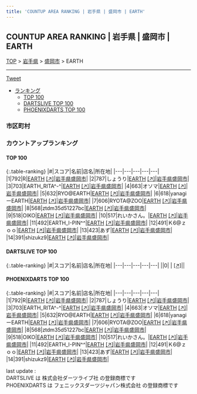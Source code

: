 ```yaml
---
title: 'COUNTUP AREA RANKING | 岩手県 | 盛岡市 | EARTH'
---
```

## COUNTUP AREA RANKING | 岩手県 | 盛岡市 | EARTH

[TOP](/darts/rank/) > [岩手県](/darts/rank/岩手県/) > [盛岡市](/darts/rank/岩手県/盛岡市/) > EARTH

___

<a href="https://twitter.com/share?ref_src=twsrc%5Etfw" data-text="COUNTUP AREA RANKING | 岩手県盛岡市EARTH" class="twitter-share-button" data-hashtags="DARTSLIVE,PHOENIXDARTS,darts,ダーツ" data-show-count="false">Tweet</a>

* [ランキング](#カウントアップランキング)
    * [TOP 100](#top-100)
    * [DARTSLIVE TOP 100](#dartslive-top-100)
    * [PHOENIXDARTS TOP 100](#phoenixdarts-top-100)

### 市区町村

<ul>

</ul>

### カウントアップランキング

#### TOP 100



{:.table-ranking}
|#|スコア|名前|店名|所在地|
|---|---|---|---|---|
|1|792|<span class="rank-name-pd">R</span>|<a href="/darts/rank/shops/84935.html">EARTH</a> <a href="https://vs.phoenixdarts.com/jp/shop/shopDetailInfo/s_84935?s_seq=84935">[↗]</a>|<a href="/darts/rank/岩手県/盛岡市">岩手県盛岡市</a>|
|2|787|<span class="rank-name-pd">しょうり</span>|<a href="/darts/rank/shops/84935.html">EARTH</a> <a href="https://vs.phoenixdarts.com/jp/shop/shopDetailInfo/s_84935?s_seq=84935">[↗]</a>|<a href="/darts/rank/岩手県/盛岡市">岩手県盛岡市</a>|
|3|703|<span class="rank-name-pd">EARTH_RITA^-^</span>|<a href="/darts/rank/shops/84935.html">EARTH</a> <a href="https://vs.phoenixdarts.com/jp/shop/shopDetailInfo/s_84935?s_seq=84935">[↗]</a>|<a href="/darts/rank/岩手県/盛岡市">岩手県盛岡市</a>|
|4|663|<span class="rank-name-pd">オソマ</span>|<a href="/darts/rank/shops/84935.html">EARTH</a> <a href="https://vs.phoenixdarts.com/jp/shop/shopDetailInfo/s_84935?s_seq=84935">[↗]</a>|<a href="/darts/rank/岩手県/盛岡市">岩手県盛岡市</a>|
|5|632|<span class="rank-name-pd">RYO@EARTH</span>|<a href="/darts/rank/shops/84935.html">EARTH</a> <a href="https://vs.phoenixdarts.com/jp/shop/shopDetailInfo/s_84935?s_seq=84935">[↗]</a>|<a href="/darts/rank/岩手県/盛岡市">岩手県盛岡市</a>|
|6|618|<span class="rank-name-pd">yanagiーEARTH</span>|<a href="/darts/rank/shops/84935.html">EARTH</a> <a href="https://vs.phoenixdarts.com/jp/shop/shopDetailInfo/s_84935?s_seq=84935">[↗]</a>|<a href="/darts/rank/岩手県/盛岡市">岩手県盛岡市</a>|
|7|606|<span class="rank-name-pd">RYOTA@ZOO</span>|<a href="/darts/rank/shops/84935.html">EARTH</a> <a href="https://vs.phoenixdarts.com/jp/shop/shopDetailInfo/s_84935?s_seq=84935">[↗]</a>|<a href="/darts/rank/岩手県/盛岡市">岩手県盛岡市</a>|
|8|568|<span class="rank-name-pd">ztdm35d51227bc</span>|<a href="/darts/rank/shops/84935.html">EARTH</a> <a href="https://vs.phoenixdarts.com/jp/shop/shopDetailInfo/s_84935?s_seq=84935">[↗]</a>|<a href="/darts/rank/岩手県/盛岡市">岩手県盛岡市</a>|
|9|518|<span class="rank-name-pd">OIKO</span>|<a href="/darts/rank/shops/84935.html">EARTH</a> <a href="https://vs.phoenixdarts.com/jp/shop/shopDetailInfo/s_84935?s_seq=84935">[↗]</a>|<a href="/darts/rank/岩手県/盛岡市">岩手県盛岡市</a>|
|10|517|<span class="rank-name-pd">れいかさん。</span>|<a href="/darts/rank/shops/84935.html">EARTH</a> <a href="https://vs.phoenixdarts.com/jp/shop/shopDetailInfo/s_84935?s_seq=84935">[↗]</a>|<a href="/darts/rank/岩手県/盛岡市">岩手県盛岡市</a>|
|11|492|<span class="rank-name-pd">EARTH_I-PIN^^</span>|<a href="/darts/rank/shops/84935.html">EARTH</a> <a href="https://vs.phoenixdarts.com/jp/shop/shopDetailInfo/s_84935?s_seq=84935">[↗]</a>|<a href="/darts/rank/岩手県/盛岡市">岩手県盛岡市</a>|
|12|491|<span class="rank-name-pd">Ｋ6@ｚｏｏ</span>|<a href="/darts/rank/shops/84935.html">EARTH</a> <a href="https://vs.phoenixdarts.com/jp/shop/shopDetailInfo/s_84935?s_seq=84935">[↗]</a>|<a href="/darts/rank/岩手県/盛岡市">岩手県盛岡市</a>|
|13|423|<span class="rank-name-pd">あず</span>|<a href="/darts/rank/shops/84935.html">EARTH</a> <a href="https://vs.phoenixdarts.com/jp/shop/shopDetailInfo/s_84935?s_seq=84935">[↗]</a>|<a href="/darts/rank/岩手県/盛岡市">岩手県盛岡市</a>|
|14|391|<span class="rank-name-pd">shizukz9</span>|<a href="/darts/rank/shops/84935.html">EARTH</a> <a href="https://vs.phoenixdarts.com/jp/shop/shopDetailInfo/s_84935?s_seq=84935">[↗]</a>|<a href="/darts/rank/岩手県/盛岡市">岩手県盛岡市</a>|


#### DARTSLIVE TOP 100



{:.table-ranking}
|#|スコア|名前|店名|所在地|
|---|---|---|---|---|
||0|<span class="rank-name-dl"> </span>|<a href="/darts/rank/shops/.html"></a> <a href="">[↗]</a>|<a href="/darts/rank//"></a>|


#### PHOENIXDARTS TOP 100



{:.table-ranking}
|#|スコア|名前|店名|所在地|
|---|---|---|---|---|
|1|792|<span class="rank-name-pd">R</span>|<a href="/darts/rank/shops/84935.html">EARTH</a> <a href="https://vs.phoenixdarts.com/jp/shop/shopDetailInfo/s_84935?s_seq=84935">[↗]</a>|<a href="/darts/rank/岩手県/盛岡市">岩手県盛岡市</a>|
|2|787|<span class="rank-name-pd">しょうり</span>|<a href="/darts/rank/shops/84935.html">EARTH</a> <a href="https://vs.phoenixdarts.com/jp/shop/shopDetailInfo/s_84935?s_seq=84935">[↗]</a>|<a href="/darts/rank/岩手県/盛岡市">岩手県盛岡市</a>|
|3|703|<span class="rank-name-pd">EARTH_RITA^-^</span>|<a href="/darts/rank/shops/84935.html">EARTH</a> <a href="https://vs.phoenixdarts.com/jp/shop/shopDetailInfo/s_84935?s_seq=84935">[↗]</a>|<a href="/darts/rank/岩手県/盛岡市">岩手県盛岡市</a>|
|4|663|<span class="rank-name-pd">オソマ</span>|<a href="/darts/rank/shops/84935.html">EARTH</a> <a href="https://vs.phoenixdarts.com/jp/shop/shopDetailInfo/s_84935?s_seq=84935">[↗]</a>|<a href="/darts/rank/岩手県/盛岡市">岩手県盛岡市</a>|
|5|632|<span class="rank-name-pd">RYO@EARTH</span>|<a href="/darts/rank/shops/84935.html">EARTH</a> <a href="https://vs.phoenixdarts.com/jp/shop/shopDetailInfo/s_84935?s_seq=84935">[↗]</a>|<a href="/darts/rank/岩手県/盛岡市">岩手県盛岡市</a>|
|6|618|<span class="rank-name-pd">yanagiーEARTH</span>|<a href="/darts/rank/shops/84935.html">EARTH</a> <a href="https://vs.phoenixdarts.com/jp/shop/shopDetailInfo/s_84935?s_seq=84935">[↗]</a>|<a href="/darts/rank/岩手県/盛岡市">岩手県盛岡市</a>|
|7|606|<span class="rank-name-pd">RYOTA@ZOO</span>|<a href="/darts/rank/shops/84935.html">EARTH</a> <a href="https://vs.phoenixdarts.com/jp/shop/shopDetailInfo/s_84935?s_seq=84935">[↗]</a>|<a href="/darts/rank/岩手県/盛岡市">岩手県盛岡市</a>|
|8|568|<span class="rank-name-pd">ztdm35d51227bc</span>|<a href="/darts/rank/shops/84935.html">EARTH</a> <a href="https://vs.phoenixdarts.com/jp/shop/shopDetailInfo/s_84935?s_seq=84935">[↗]</a>|<a href="/darts/rank/岩手県/盛岡市">岩手県盛岡市</a>|
|9|518|<span class="rank-name-pd">OIKO</span>|<a href="/darts/rank/shops/84935.html">EARTH</a> <a href="https://vs.phoenixdarts.com/jp/shop/shopDetailInfo/s_84935?s_seq=84935">[↗]</a>|<a href="/darts/rank/岩手県/盛岡市">岩手県盛岡市</a>|
|10|517|<span class="rank-name-pd">れいかさん。</span>|<a href="/darts/rank/shops/84935.html">EARTH</a> <a href="https://vs.phoenixdarts.com/jp/shop/shopDetailInfo/s_84935?s_seq=84935">[↗]</a>|<a href="/darts/rank/岩手県/盛岡市">岩手県盛岡市</a>|
|11|492|<span class="rank-name-pd">EARTH_I-PIN^^</span>|<a href="/darts/rank/shops/84935.html">EARTH</a> <a href="https://vs.phoenixdarts.com/jp/shop/shopDetailInfo/s_84935?s_seq=84935">[↗]</a>|<a href="/darts/rank/岩手県/盛岡市">岩手県盛岡市</a>|
|12|491|<span class="rank-name-pd">Ｋ6@ｚｏｏ</span>|<a href="/darts/rank/shops/84935.html">EARTH</a> <a href="https://vs.phoenixdarts.com/jp/shop/shopDetailInfo/s_84935?s_seq=84935">[↗]</a>|<a href="/darts/rank/岩手県/盛岡市">岩手県盛岡市</a>|
|13|423|<span class="rank-name-pd">あず</span>|<a href="/darts/rank/shops/84935.html">EARTH</a> <a href="https://vs.phoenixdarts.com/jp/shop/shopDetailInfo/s_84935?s_seq=84935">[↗]</a>|<a href="/darts/rank/岩手県/盛岡市">岩手県盛岡市</a>|
|14|391|<span class="rank-name-pd">shizukz9</span>|<a href="/darts/rank/shops/84935.html">EARTH</a> <a href="https://vs.phoenixdarts.com/jp/shop/shopDetailInfo/s_84935?s_seq=84935">[↗]</a>|<a href="/darts/rank/岩手県/盛岡市">岩手県盛岡市</a>|


<div class="footer border-top border-gray-light mt-5 pt-3 text-right text-gray">
    last update : <span style="font-weight: italic" id="foot_last_modified"></span><br />
    DARTSLIVE は 株式会社ダーツライブ社 の登録商標です<br />
    PHOENIXDARTS は フェニックスダーツジャパン株式会社 の登録商標です<br />
</div>

<script src="https://cdnjs.cloudflare.com/ajax/libs/jquery.tablesorter/2.31.3/js/jquery.tablesorter.min.js" integrity="sha512-qzgd5cYSZcosqpzpn7zF2ZId8f/8CHmFKZ8j7mU4OUXTNRd5g+ZHBPsgKEwoqxCtdQvExE5LprwwPAgoicguNg==" crossorigin="anonymous" referrerpolicy="no-referrer"></script>
<link rel="stylesheet" href="https://cdnjs.cloudflare.com/ajax/libs/jquery.tablesorter/2.31.3/css/theme.default.min.css" integrity="sha512-wghhOJkjQX0Lh3NSWvNKeZ0ZpNn+SPVXX1Qyc9OCaogADktxrBiBdKGDoqVUOyhStvMBmJQ8ZdMHiR3wuEq8+w==" crossorigin="anonymous" referrerpolicy="no-referrer" />
<script>
$(function() {
    $(".table-ranking").tablesorter({sortList:[[0, 0]]});
    $("#foot_last_modified").text(formatDate(new Date(document.lastModified), 'yyyy-MM-dd HH:mm:ss'));
});
</script>

<script async src="https://platform.twitter.com/widgets.js" charset="utf-8"></script>